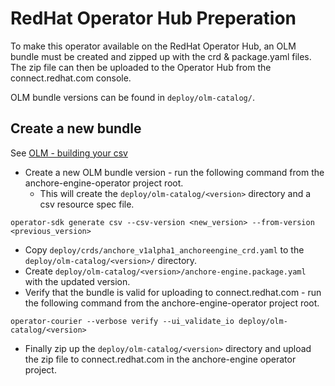 # RedHat Operator Hub Preperation
To make this operator available on the RedHat Operator Hub, an OLM bundle must be created and zipped up with the crd & package.yaml files. The zip file can then be uploaded to the Operator Hub from the connect.redhat.com console.

OLM bundle versions can be found in `deploy/olm-catalog/`.

## Create a new bundle

See [OLM - building your csv](https://github.com/operator-framework/operator-lifecycle-manager/blob/master/Documentation/design/building-your-csv.md)

* Create a new OLM bundle version - run the following command from the anchore-engine-operator project root.
  * This will create the `deploy/olm-catalog/<version>` directory and a csv resource spec file. 

```
operator-sdk generate csv --csv-version <new_version> --from-version <previous_version>
```
* Copy `deploy/crds/anchore_v1alpha1_anchoreengine_crd.yaml` to the `deploy/olm-catalog/<version>/` directory.
* Create `deploy/olm-catalog/<version>/anchore-engine.package.yaml` with the updated version.
* Verify that the bundle is valid for uploading to connect.redhat.com - run the following command from the anchore-engine-operator project root.
```
operator-courier --verbose verify --ui_validate_io deploy/olm-catalog/<version>
```
* Finally zip up the `deploy/olm-catalog/<version>` directory and upload the zip file to connect.redhat.com in the anchore-engine operator project.
